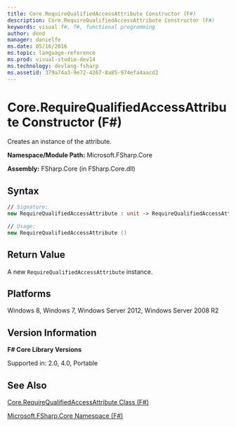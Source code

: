 ```yaml
---
title: Core.RequireQualifiedAccessAttribute Constructor (F#)
description: Core.RequireQualifiedAccessAttribute Constructor (F#)
keywords: visual f#, f#, functional programming
author: dend
manager: danielfe
ms.date: 05/16/2016
ms.topic: language-reference
ms.prod: visual-studio-dev14
ms.technology: devlang-fsharp
ms.assetid: 379a74a3-9e72-4267-8a85-974efa4aacd2 
---
```


# Core.RequireQualifiedAccessAttribute Constructor (F#)

Creates an instance of the attribute.

**Namespace/Module Path:** Microsoft.FSharp.Core

**Assembly:** FSharp.Core (in FSharp.Core.dll)


## Syntax

```fsharp
// Signature:
new RequireQualifiedAccessAttribute : unit -> RequireQualifiedAccessAttribute

// Usage:
new RequireQualifiedAccessAttribute ()
```

## Return Value

A new `RequireQualifiedAccessAttribute` instance.

## Platforms
Windows 8, Windows 7, Windows Server 2012, Windows Server 2008 R2


## Version Information
**F# Core Library Versions**

Supported in: 2.0, 4.0, Portable

## See Also
[Core.RequireQualifiedAccessAttribute Class &#40;F&#35;&#41;](Core.RequireQualifiedAccessAttribute-Class-%5BFSharp%5D.md)

[Microsoft.FSharp.Core Namespace &#40;F&#35;&#41;](Microsoft.FSharp.Core-Namespace-%5BFSharp%5D.md)